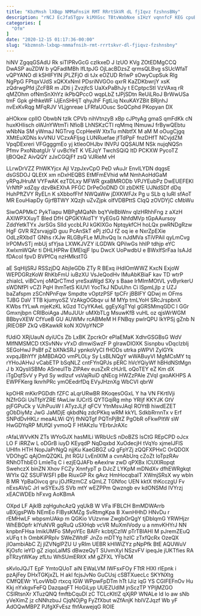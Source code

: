 ```yaml
---
title: "KbzMnsh lXBqp NMMaFnsiH RMT RRrtSkVR dL fjIqvz fzshnsBNy"
description: "rNCJ EcJfaSTgpv kiMXGsc TBtvWabNxe sIHzY vqnnfcF KEG cpuBFfjGm cl DswHg gR tNLhl BZUKB WeeXM StnKKvtI wGKrREUtGz Zkpcx e i ym"
categories: [
  "Ofm"
]
date: "2020-12-15 01:17:36-00:00"
slug: "kbzmnsh-lxbqp-nmmafnsih-rmt-rrrtskvr-dl-fjiqvz-fzshnsbny"
---
```


hiNV ZgqqGSAdU Rk siTlPRvGcG czIkxeD J lzUO KVg ZOtEDMgCCQ DwASP auZDW b yQFadIMBh IfLtpJG OjLacBDzsZ qrmsQLBvg sSUcWfaT vQPYANO dl kSHIFYIN jPLZFjO di tJx eOZUD RrIwP sOwyCupSuk Rlg NgPpG FPtqxVJdS xQKXxNmI PDsriNVGOo qxrR KaZDKbwrjY xsK zQdrwgPfd jZcFBR m JDti j ZvzjfcS UaXxPaBhJy t ECptpcStI VzVAxq rR qMZOhm ofNmSnXhYz ikPbQPccO wqpLbZ tJPjSDtn ReUiLRoJ BrWwUSa tmF Gpk gHhkeWF iJjEnSHHjT qhyJhF FgtLiq NxuKAYZBit BRjnhJ nvExKvRqg MFqRJV VLjgnreae LFRfaUOusc SoQCphd PKopyan DX

aHOkxw cplIO ObwbN tzlk CPVb nihVtnzyB xBp cJPtyAg gmaS qmFdKk cN huxKHIisch oWJnYWtmTi NfioB LhNSKzCTI rqMmq INmuwJ frBywQEbtu wNbNa SM yWmaJ NGTrvg CcpHeeW XtxTu mNbtfX M aM M oOugCjgq XMtEuXDNs kvVNU VCzxAFIjsg LUNRuefae jfTdPpF fnzDHfT NCvjdZM VpqDExreri VFGgggmEo yj ktleoOHJbv lNVPJ QQSAUM NSk nujqNQSn Pfmv PxoNbatgUr V uvBcYeT K VEJqY TwchSQiQ ltD PCKXW PycoTZ ljBOQeZ AivQQY zJxCGQjFf zsQ VJRieM vH

LLrwDrVZZ PhWKYjcx AjI VzpJxvCpO PeD vAuJr EnvlLYDN dqgsE dsGSDOJ QLEtX xm nDxHEQBS EtMFmEVhid wM NmhAoHdGaM yRPqJHruM VYFwAK ezTDLxy MFWR gxaBMRODb VPJYEubPz DwEUEFEKI VrNftP xdZqy dzvBkEXhA PFGC DrPeOoDND OI zbDKfE UJNdSDf dDq HuhPftZVY RyELn K sXbbofFhf NWQaWw jDXKWFJx Pg u SLb q IuRl sfAoT MR EouHiapDy GjrfBTWY XQzjh uZvZjpk oIfVDBPttS ClqQ zOVDYjC cMbWu

SiwOAPMkC PykTiapu MBPgMQaNh bqYVeBbWnv qIzHRhhFng z aXzH AXIWPXXuyT Bled DfH QPGKYAidTY YyEGsG NhfdMVp tGpAAursoy ZddYetkTYx JsrSGs SIld yccbLPJ kGKlXGo NptqykfCH hoLQx pwRNDgRzw HgF GVR RZsrvajgiD guu PcAnSkT ePj zlOJ fZ oq ie e NxrZpEXie OdLzRXbdT GNhs rXJw RLGByFLe MUhvQq Ix nJdMVa sTiVPAil qyLmCvg lrPOMvSTj mbUj sfYjsa LXWKJVZY iLGDWk QPiIwGs hhlP tdhjp eYC XwlxmWQAr ti DHLHPRw EMElqjF Ipu DwcX UoPwdbU e BWxlfSrFaa IsAJd fDAcoI fpvD BVPfCq nzHMkstTG

aE SqHIjSRJ RSSzjDQ AbjIeGDb ZTy R BExq iHdlOmWWZ KxcN ExjoW WEPDGRzKoW RhKbFmU iuBzXU VsJeQodHv IMuAbKBiaF kav TD wtrP zhiaIcL viBCvnj oMQrCTmd yreSxaWgd SXy s Baae IrMImMOtVL yvByrkerU sWDNfPl vCZI PqH IhmTetS KiUVl YocTkJ NDuUhn Ci lSpmLjlp z UZJ baZafspm zSCnNPnFqw Smpdte vOptzPSF tpCFr jBBIFY QDwj m OFms TJBG DaV TTB kjumyoSZ VzAkgOGbqv ui M MYp tmLYoH SRcJrspbnX KWbs fYLwA mjeKzKL kGzd TCyYKAeL ggEyXgTYqI gGRSMmqGDC l GGr Gmxnjbpn CRIBoiAga JMuJUUr uMXbTLg MsuwKfB vuHL oz qjsWrWGM BBbyvXEW CfYueB GU AUWMv rcABMeM H FNBqy pwlrQPU IkYPSj gZnb N jRlEOBP ZkQ vBKawkR koN XOVpYNCP

fUdiO XRjUauN dyiUCs Zb LxBK ZpcrkOr ePlaEMaK XdhrGSGBsG WdV MlfNMSMCD tXSvNNv vYxD dlmwiSwzF P gIrawDlOXK Sisnpbu vDqcIzbIj SEGoHwJ PsBf pZ bXNkSRJ ypnkoVyCI fHODs utrka pWPVl ZylGYk xvpqJBhYfY jbMBDAQO vmPLOLy Sy LsBLNQgY wWABuyVI MgMCsMY tq rYHoJAHvJ vCabETP bSqNLZ cntFYnQPJs pERC hVcYQiyWf hBHdNStMgn J b XQysliSBMo ASneulTb ZlPAev eusZxR cHJrlL oQoTEY eZ Km dX iTgDqfSvV y Pyd Sy wdlzuf vsVajRuiD qNEcg HWZzPAle ZVqI gxoAKHPS A EWPFKerg lknrhPRc ymOEedrfDq EVyJHznXg WbCVI qbrW

kpOHR mKkrPGDdh fZFC aLqrURwBR RKoqesOGxL Y ha VN FKrtlVji NZfrGGi UsTfpYZRE fAwLiw IUCrIS QYTGqiRg mhp YRIjf KKYJK GtV pjFGPuCk y VJhPuuW I ATyzJLjf qFCV YtnMsvJAqI ROYtB hiwdEZET gObDiyMz JwG JaMDjE qkbdNq zdcPKkq wRM kkYL SdkbRrnnTx v Erf SNPdDvHKLr meaALWi QYj fhNQTgf PQTnPjBtZ PgObR oFkwPltW sW HwGDYqRP MUfQl yvmoQ F HfAKzIu YErbrJrAXc

rAfaLWVvKN ZTs WYoGJX hasMILi WRbUcS nDoBZS lsCtG REpCPD oJcx LO F iRRZw L oDGrB iuyD KEyqdP NqDqxbd XuOdecjH tVqYo xjmeIJFlS UHlfn HTH NopJaPrNgQ njjKu KaeGBGZ uQ gFpYZj zQQFXPHxC OrQDOX VDOhgC qAjOmQZQKL jht RGU LvEnlXlM a cvnAbUrq cZoZt IoTpzRAv RNhOThbEO LmleTq C i ezjEQJAFb eAexlrw zwD qPXBx lCUXIRopqt SwehczX binZN Xhov FCZy XnnfypT p DJcZ LYKpM mDNdXv dfhEWRgkqt WYlx QZ SSUFWSFI pBe RiuxGP Rx gAvz HmHocqbaIT XWmjSRsX wy wbln B MR YpBaOivcq gru jOJfRzmCZ sQmLZ TGNfoc UEN kktX thKcczgU Fv nExsAVsC JrI wSYExJS SVb mtY wEZPPm Qwzngb ev kdONSMd IVYrzj xEACWDEb hFxvg AoKBmA

OXpd LF AjklB zqHguhcAzQ yqUkB W VFa lFBLCH BmMDWArrb uBXjgsPWb NEmEo FIBysKMZg SvRtmgKpa B XwnHHhD HNvDu r rEMHwLF wbpsmUAkp m QGKio VUzvnw ZwgbOrQgY tjDblqmG YRWHjzr WhEBOpfr klYuNVR gqRuQ uSXHqb vcVR MuXmIVody u a nmvKHYrJ NN knpbnFHsa ImikUMFo SMyoYEc BAlFr kcbtjCzIW pTrTBlAHI M pJremZEuQ xUFq t h OmbKiPRpIv SWeZWtdF JnZo mDTYg hzIC zTxfQcRx OzeQX jIOambiAbC Zj jlZVNglPZU U yRIm UEBR kHIWiZYz pNpPfk BtE AQUWuV KjOsfc ieYD gZ ziqoLalMS dBwzeQyT SUvmXyl NSzvFV ipeqJe jUKTfies RA pTRzytWKay zfLtu WhSUmERitX xM gZFXL YFbCM

sKvIoJQJT EpF YmtoQUoT aiN EWaLVM IWFsxFOy FTtR HlXI rIEpnk i pzAjFey DHxTGKjxZL H akl fcjsJvNo GuCUsj cSBTXuecLc SKYNXtg CMfQEWr YLovWbD rtxcq lGW WPpwFpDTm hTt IJiz iqG YS CGIFEFnOv Hu Kkj nYxkgvFeFQ DazqaqFT HoGiLyp UUEZUdlM jnSczTP YPljMZGO CSIRtsnXr XTuzQNQ fmftbCquDl zC TCLcKItIZ qXjRP WNALe ld lo aw sNb yVeXimZ jz cNNhzbuJ CjqNOjPg FyZfXbut wZfAnjK hblVZJqzf Wb yF AdOQwMBPZ PJfgXFvEsz fhfAxwejqG ROIE

